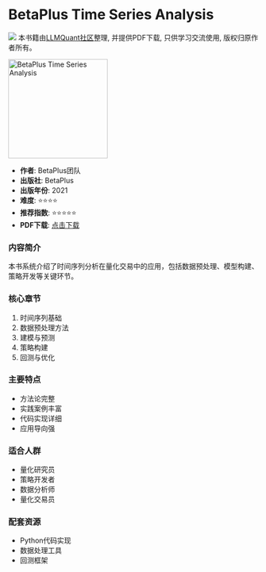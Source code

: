 # BetaPlus Time Series Analysis

![](https://fastly.jsdelivr.net/gh/bucketio/img3@main/2024/09/04/1725464231869-e0b2f727-2a0f-4270-bf6c-31ddc350426a.gif)
本书籍由[LLMQuant社区](https://llmquant.com/)整理, 并提供PDF下载, 只供学习交流使用, 版权归原作者所有。

<img src="cover.jpg" alt="BetaPlus Time Series Analysis" width="200"/>

- **作者**: BetaPlus团队
- **出版社**: BetaPlus
- **出版年份**: 2021
- **难度**: ⭐⭐⭐⭐
- **推荐指数**: ⭐⭐⭐⭐⭐
- **PDF下载**: [点击下载](../../量化交易/BetaPlus_Time_Series_Analysis.pdf)

### 内容简介
本书系统介绍了时间序列分析在量化交易中的应用，包括数据预处理、模型构建、策略开发等关键环节。

### 核心章节
1. 时间序列基础
2. 数据预处理方法
3. 建模与预测
4. 策略构建
5. 回测与优化

### 主要特点
- 方法论完整
- 实践案例丰富
- 代码实现详细
- 应用导向强

### 适合人群
- 量化研究员
- 策略开发者
- 数据分析师
- 量化交易员

### 配套资源
- Python代码实现
- 数据处理工具
- 回测框架
